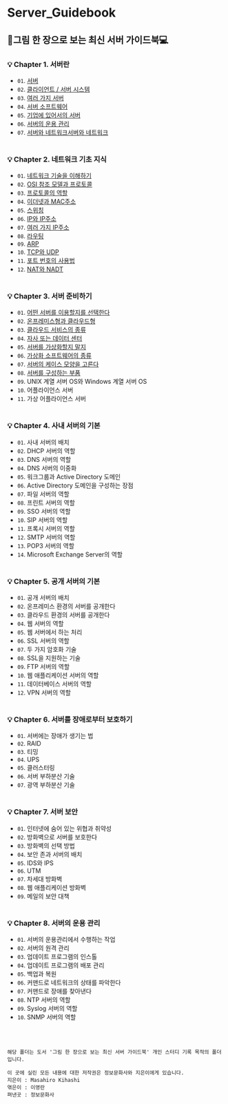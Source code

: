 # Server_Guidebook
## 🎨그림 한 장으로 보는 최신 서버 가이드북💻

### 💡 Chapter 1. 서버란
  * `01`. [서버](https://github.com/my-choe/Server_Guidebook/blob/main/Chapter%201.%20%EC%84%9C%EB%B2%84%EB%9E%80/01.%20%EC%84%9C%EB%B2%84.md)
  * `02`. [클라이언트 / 서버 시스템](https://github.com/my-choe/Server_Guidebook/blob/main/Chapter%201.%20%EC%84%9C%EB%B2%84%EB%9E%80/02.%20%ED%81%B4%EB%9D%BC%EC%9D%B4%EC%96%B8%ED%8A%B8-%EC%84%9C%EB%B2%84%20%EC%8B%9C%EC%8A%A4%ED%85%9C.md)
  * `03`. [여러 가지 서버](https://github.com/my-choe/Server_Guidebook/blob/main/Chapter%201.%20%EC%84%9C%EB%B2%84%EB%9E%80/03.%20%EC%97%AC%EB%9F%AC%20%EA%B0%80%EC%A7%80%20%EC%84%9C%EB%B2%84.md)
  * `04`. [서버 소프트웨어](https://github.com/my-choe/TIL/blob/main/ServerGuidebook/Chapter%201.%20%EC%84%9C%EB%B2%84%EB%9E%80/04.%20%EC%84%9C%EB%B2%84%20%EC%86%8C%ED%94%84%ED%8A%B8%EC%9B%A8%EC%96%B4.md)
  * `05`. [기업에 있어서의 서버](https://github.com/my-choe/TIL/blob/main/ServerGuidebook/Chapter%201.%20%EC%84%9C%EB%B2%84%EB%9E%80/05.%20%EA%B8%B0%EC%97%85%EC%97%90%20%EC%9E%88%EC%96%B4%EC%84%9C%EC%9D%98%20%EC%86%8C%ED%94%84%ED%8A%B8%EC%9B%A8%EC%96%B4.md)
  * `06`. [서버의 운용 관리](https://github.com/my-choe/TIL/blob/main/ServerGuidebook/Chapter%201.%20서버란/06.%20서버의%20운용%20관리.md)
  * `07`. [서버와 네트워크서버와 네트워크](https://github.com/my-choe/TIL/blob/main/ServerGuidebook/Chapter%201.%20서버란/07.%20서버와%20네트워크.md)
<br/><br/>

### 💡 Chapter 2. 네트워크 기초 지식
  * `01`. [네트워크 기술을 이해하기](https://github.com/my-choe/TIL/blob/main/ServerGuidebook/Chapter%202.%20%EB%84%A4%ED%8A%B8%EC%9B%8C%ED%81%AC%20%EA%B8%B0%EC%B4%88%20%EC%A7%80%EC%8B%9D/01.%20%EB%84%A4%ED%8A%B8%EC%9B%8C%ED%81%AC%20%EA%B8%B0%EC%88%A0%EC%9D%84%20%EC%9D%B4%ED%95%B4%ED%95%98%EA%B8%B0.md)
  * `02`. [OSI 참조 모델과 프로토콜](https://github.com/my-choe/TIL/blob/main/ServerGuidebook/Chapter%202.%20%EB%84%A4%ED%8A%B8%EC%9B%8C%ED%81%AC%20%EA%B8%B0%EC%B4%88%20%EC%A7%80%EC%8B%9D/02.%20OSI%20%EC%B0%B8%EC%A1%B0%20%EB%AA%A8%EB%8D%B8%EA%B3%BC%20%ED%94%84%EB%A1%9C%ED%86%A0%EC%BD%9C.md)
  * `03`. [프로토콜의 역할](https://github.com/my-choe/TIL/blob/main/ServerGuidebook/Chapter%202.%20%EB%84%A4%ED%8A%B8%EC%9B%8C%ED%81%AC%20%EA%B8%B0%EC%B4%88%20%EC%A7%80%EC%8B%9D/03.%20%ED%94%84%EB%A1%9C%ED%86%A0%EC%BD%9C%EC%9D%98%20%EC%97%AD%ED%95%A0.md)
  * `04`. [이더넷과 MAC주소](https://github.com/my-choe/TIL/blob/main/ServerGuidebook/Chapter%202.%20%EB%84%A4%ED%8A%B8%EC%9B%8C%ED%81%AC%20%EA%B8%B0%EC%B4%88%20%EC%A7%80%EC%8B%9D/04.%20%EC%9D%B4%EB%8D%94%EB%84%B7%EA%B3%BC%20MAC%20%EC%A3%BC%EC%86%8C.md)
  * `05`. [스위칭](https://github.com/my-choe/TIL/blob/main/ServerGuidebook/Chapter%202.%20%EB%84%A4%ED%8A%B8%EC%9B%8C%ED%81%AC%20%EA%B8%B0%EC%B4%88%20%EC%A7%80%EC%8B%9D/05.%20%EC%8A%A4%EC%9C%84%EC%B9%AD.md)
  * `06`. [IP와 IP주소](https://github.com/my-choe/TIL/blob/main/ServerGuidebook/Chapter%202.%20%EB%84%A4%ED%8A%B8%EC%9B%8C%ED%81%AC%20%EA%B8%B0%EC%B4%88%20%EC%A7%80%EC%8B%9D/06.%20IP%EC%99%80%20IP%EC%A3%BC%EC%86%8C.md)
  * `07`. [여러 가지 IP주소](https://github.com/my-choe/TIL/blob/main/ServerGuidebook/Chapter%202.%20%EB%84%A4%ED%8A%B8%EC%9B%8C%ED%81%AC%20%EA%B8%B0%EC%B4%88%20%EC%A7%80%EC%8B%9D/07.%20%EC%97%AC%EB%9F%AC%20%EA%B0%80%EC%A7%80%20IP%20%EC%A3%BC%EC%86%8C.md)
  * `08`. [라우팅](https://github.com/my-choe/TIL/blob/main/ServerGuidebook/Chapter%202.%20%EB%84%A4%ED%8A%B8%EC%9B%8C%ED%81%AC%20%EA%B8%B0%EC%B4%88%20%EC%A7%80%EC%8B%9D/08.%20%EB%9D%BC%EC%9A%B0%ED%8C%85.md)
  * `09`. [ARP](https://github.com/my-choe/TIL/blob/main/ServerGuidebook/Chapter%202.%20%EB%84%A4%ED%8A%B8%EC%9B%8C%ED%81%AC%20%EA%B8%B0%EC%B4%88%20%EC%A7%80%EC%8B%9D/09.%20ARP.md)
  * `10`. [TCP와 UDP](https://github.com/my-choe/TIL/blob/main/ServerGuidebook/Chapter%202.%20%EB%84%A4%ED%8A%B8%EC%9B%8C%ED%81%AC%20%EA%B8%B0%EC%B4%88%20%EC%A7%80%EC%8B%9D/10.%20TCP%EC%99%80%20UDP.md)
  * `11`. [포트 번호의 사용법](https://github.com/my-choe/TIL/blob/main/ServerGuidebook/Chapter%202.%20%EB%84%A4%ED%8A%B8%EC%9B%8C%ED%81%AC%20%EA%B8%B0%EC%B4%88%20%EC%A7%80%EC%8B%9D/11.%20%ED%8F%AC%ED%8A%B8%20%EB%B2%88%ED%98%B8%EC%9D%98%20%EC%82%AC%EC%9A%A9%EB%B2%95.md)
  * `12`. [NAT와 NADT](https://github.com/my-choe/TIL/blob/main/ServerGuidebook/Chapter%202.%20%EB%84%A4%ED%8A%B8%EC%9B%8C%ED%81%AC%20%EA%B8%B0%EC%B4%88%20%EC%A7%80%EC%8B%9D/12.%20NAT%EC%99%80%20NAPT.md)
<br/><br/>

### 💡 Chapter 3. 서버 준비하기
  * `01`. [어떤 서버를 이용할지를 선택한다](https://github.com/my-choe/TIL/blob/main/ServerGuidebook/Chapter%203.%20%EC%84%9C%EB%B2%84%20%EC%A4%80%EB%B9%84%ED%95%98%EA%B8%B0/01.%20%EC%96%B4%EB%96%A4%20%EC%84%9C%EB%B2%84%EB%A5%BC%20%EC%9D%B4%EC%9A%A9%ED%95%A0%EC%A7%80%20%EC%84%A0%ED%83%9D%ED%95%9C%EB%8B%A4.md)
  * `02`. [온프레미스형과 클라우드형](https://github.com/my-choe/TIL/blob/main/ServerGuidebook/Chapter%203.%20%EC%84%9C%EB%B2%84%20%EC%A4%80%EB%B9%84%ED%95%98%EA%B8%B0/02.%20%EC%98%A8%ED%94%84%EB%A0%88%EB%AF%B8%EC%8A%A4%ED%98%95%EA%B3%BC%20%ED%81%B4%EB%9D%BC%EC%9A%B0%EB%93%9C%ED%98%95.md)
  * `03`. [클라우드 서비스의 종류](https://github.com/my-choe/TIL/blob/main/ServerGuidebook/Chapter%203.%20%EC%84%9C%EB%B2%84%20%EC%A4%80%EB%B9%84%ED%95%98%EA%B8%B0/03.%20%ED%81%B4%EB%9D%BC%EC%9A%B0%EB%93%9C%20%EC%84%9C%EB%B9%84%EC%8A%A4%EC%9D%98%20%EC%A2%85%EB%A5%98.md)
  * `04`. [자사 또는 데이터 센터](https://github.com/my-choe/TIL/blob/main/ServerGuidebook/Chapter%203.%20%EC%84%9C%EB%B2%84%20%EC%A4%80%EB%B9%84%ED%95%98%EA%B8%B0/04.%20%EC%9E%90%EC%82%AC%20%EB%98%90%EB%8A%94%20%EB%8D%B0%EC%9D%B4%ED%84%B0%20%EC%84%BC%ED%84%B0.md)
  * `05`. [서버를 가상화할지 말지](https://github.com/my-choe/TIL/blob/main/ServerGuidebook/Chapter%203.%20%EC%84%9C%EB%B2%84%20%EC%A4%80%EB%B9%84%ED%95%98%EA%B8%B0/05.%20%EC%84%9C%EB%B2%84%EB%A5%BC%20%EA%B0%80%EC%83%81%ED%99%94%20%ED%95%A0%EC%A7%80%20%EB%A7%90%EC%A7%80.md)
  * `06`. [가상화 소프트웨어의 종류](https://github.com/my-choe/TIL/blob/main/ServerGuidebook/Chapter%203.%20%EC%84%9C%EB%B2%84%20%EC%A4%80%EB%B9%84%ED%95%98%EA%B8%B0/06.%20%EA%B0%80%EC%83%81%ED%99%94%20%EC%86%8C%ED%94%84%ED%8A%B8%EC%9B%A8%EC%96%B4%EC%9D%98%20%EC%A2%85%EB%A5%98.md)
  * `07`. [서버의 케이스 모양을 고른다](https://github.com/my-choe/TIL/blob/main/ServerGuidebook/Chapter%203.%20%EC%84%9C%EB%B2%84%20%EC%A4%80%EB%B9%84%ED%95%98%EA%B8%B0/07.%20%EC%84%9C%EB%B2%84%EC%9D%98%20%EC%BC%80%EC%9D%B4%EC%8A%A4%20%EB%AA%A8%EC%96%91%EC%9D%84%20%EA%B3%A0%EB%A5%B8%EB%8B%A4.md)
  * `08`. [서버를 구성하는 부품](https://github.com/my-choe/TIL/blob/main/ServerGuidebook/Chapter%203.%20%EC%84%9C%EB%B2%84%20%EC%A4%80%EB%B9%84%ED%95%98%EA%B8%B0/08.%20%EC%84%9C%EB%B2%84%EB%A5%BC%20%EA%B5%AC%EC%84%B1%ED%95%98%EB%8A%94%20%EB%B6%80%ED%92%88.md)
  * `09`. UNIX 계열 서버 OS와 Windows 계열 서버 OS
  * `10`. 어플라이언스 서버
  * `11`. 가상 어플라이언스 서버
<br/><br/>

### 💡 Chapter 4. 사내 서버의 기본
  * `01`. 사내 서버의 배치
  * `02`. DHCP 서버의 역할
  * `03`. DNS 서버의 역할
  * `04`. DNS 서버의 이중화
  * `05`. 워크그룹과 Active Directory 도메인
  * `06`. Active Directory 도메인을 구성하는 장점
  * `07`. 파일 서버의 역할
  * `08`. 프린트 서버의 역할
  * `09`. SSO 서버의 역할
  * `10`. SIP 서버의 역할
  * `11`. 프록시 서버의 역할
  * `12`. SMTP 서버의 역할
  * `13`. POP3 서버의 역할
  * `14`. Microsoft Exchange Server의 역할
<br/><br/>

### 💡 Chapter 5. 공개 서버의 기본
  * `01`. 공개 서버의 배치
  * `02`. 온프레미스 환경의 서버를 공개한다
  * `03`. 클라우드 환경의 서버를 공개한다
  * `04`. 웹 서버의 역할
  * `05`. 웹 서버에서 하는 처리
  * `06`. SSL 서버의 역할
  * `07`. 두 가지 암호화 기술
  * `08`. SSL을 지원하는 기술
  * `09`. FTP 서버의 역할
  * `10`. 웹 애플리케이션 서버의 역할
  * `11`. 데이터베이스 서버의 역할
  * `12`. VPN 서버의 역할
<br/><br/>

### 💡 Chapter 6. 서버를 장애로부터 보호하기
  * `01`. 서버에는 장애가 생기는 법
  * `02`. RAID
  * `03`. 티밍
  * `04`. UPS
  * `05`. 클러스터링
  * `06`. 서버 부하분산 기술
  * `07`. 광역 부하분산 기술
<br/><br/>

### 💡 Chapter 7. 서버 보안
  * `01`. 인터넷에 숨어 있는 위협과 취약성
  * `02`. 방화벽으로 서버를 보호한다
  * `03`. 방화벽의 선택 방법
  * `04`. 보안 존과 서버의 배치
  * `05`. IDS와 IPS
  * `06`. UTM
  * `07`. 차세대 방화벽
  * `08`. 웹 애플리케이션 방화벽
  * `09`. 메일의 보안 대책
<br/><br/>

### 💡 Chapter 8. 서버의 운용 관리
  * `01`. 서버의 운용관리에서 수행하는 작업
  * `02`. 서버의 원격 관리
  * `03`. 업데이트 프로그램의 인스톨
  * `04`. 업데이트 프로그램의 배포 관리
  * `05`. 백업과 복원
  * `06`. 커맨드로 네트워크의 상태를 파악한다
  * `07`. 커맨드로 장애를 찾아낸다
  * `08`. NTP 서버의 역할
  * `09`. Syslog 서버의 역할
  * `10`. SNMP 서버의 역할


<br/>
<br/>

```
해당 폴더는 도서 '그림 한 장으로 보는 최신 서버 가이드북' 개인 스터디 기록 목적의 폴더입니다.

이 곳에 실린 모든 내용에 대한 저작권은 정보문화사와 지은이에게 있습니다.
지은이 : Masahiro Kihashi
엮은이 : 이영란
펴낸곳 : 정보문화사
```
